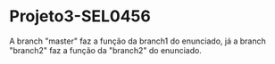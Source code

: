 # Projeto3-SEL0456

A branch "master" faz a função da branch1 do enunciado, já a branch "branch2" faz a função da "branch2" do enunciado.
